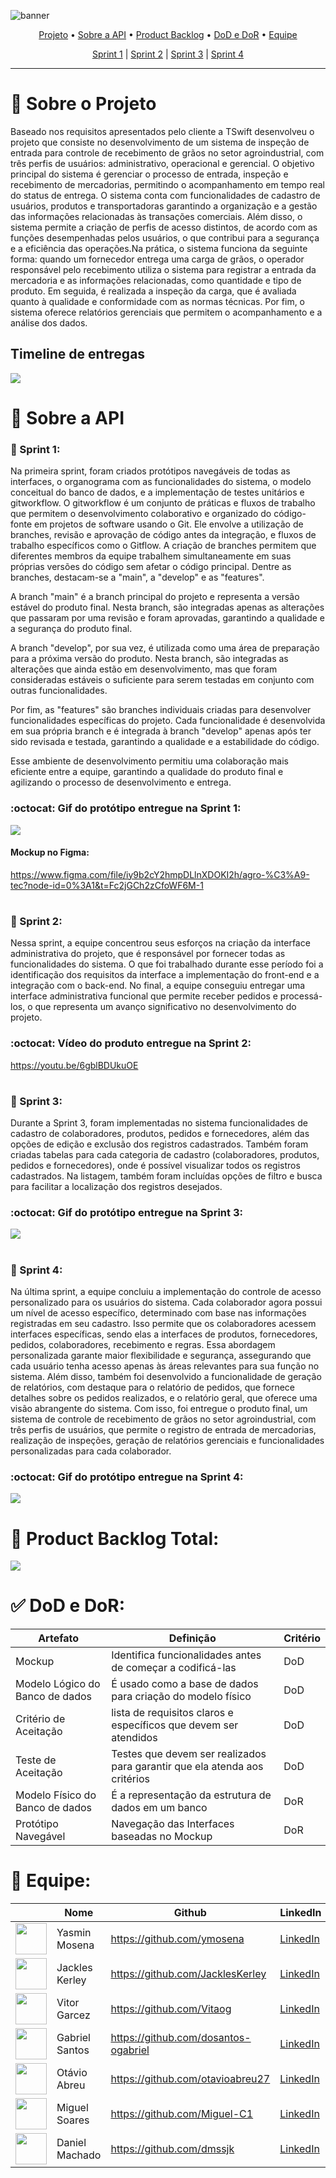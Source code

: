 ![banner](https://github.com/TSwiftDSM/BACKEND-TSWIFT-API/assets/111094893/099533d2-510a-4194-9d5e-e0db1443fe04)


<p align="center">
 <a href="#sobre">Projeto</a> •
 <a href="#api">Sobre a API</a> • 
 <a href="#backlog">Product Backlog</a> • 
 <a href="#doddor">DoD e DoR</a> • 
 <a href="#equipe">Equipe</a>
</p>

<p align="center">
 <a href="#s1">Sprint 1</a> |
 <a href="#s2">Sprint 2</a> | 
 <a href="#s3">Sprint 3</a> | 
 <a href="#s4">Sprint 4</a> 
</p>

<hr>

# :page_facing_up:  Sobre o Projeto <a id="sobre"></a>
Baseado nos requisitos apresentados pelo cliente a TSwift desenvolveu o projeto que consiste no desenvolvimento de um sistema de inspeção de entrada para controle de recebimento de grãos no setor agroindustrial, com três perfis de usuários: administrativo, operacional e gerencial. O objetivo principal do sistema é gerenciar o processo de entrada, inspeção e recebimento de mercadorias, permitindo o acompanhamento em tempo real do status de entrega. O sistema conta com funcionalidades de cadastro de usuários, produtos e transportadoras garantindo a organização e a gestão das informações relacionadas às transações comerciais. Além disso, o sistema permite a criação de perfis de acesso distintos, de acordo com as funções desempenhadas pelos usuários, o que contribui para a segurança e a eficiência das operações.Na prática, o sistema funciona da seguinte forma: quando um fornecedor entrega uma carga de grãos, o operador responsável pelo recebimento utiliza o sistema para registrar a entrada da mercadoria e as informações relacionadas, como quantidade e tipo de produto. Em seguida, é realizada a inspeção da carga, que é avaliada quanto à qualidade e conformidade com as normas técnicas. Por fim, o sistema oferece relatórios gerenciais que permitem o acompanhamento e a análise dos dados.

## Timeline de entregas <a id="tml"></a>

<img src="/doc/img/timeline.png">

# :bookmark_tabs: Sobre a API <a id="api"></a>
### :black_flag: Sprint 1: <a id="s1"></a>
Na primeira sprint, foram criados protótipos navegáveis de todas as interfaces, o organograma com as funcionalidades do sistema, o modelo conceitual do banco de dados, e a implementação de testes unitários e gitworkflow. O gitworkflow é um conjunto de práticas e fluxos de trabalho que permitem o desenvolvimento colaborativo e organizado do código-fonte em projetos de software usando o Git. Ele envolve a utilização de branches, revisão e aprovação de código antes da integração, e fluxos de trabalho específicos como o Gitflow. A criação de branches permitem que diferentes membros da equipe trabalhem simultaneamente em suas próprias versões do código sem afetar o código principal. Dentre as branches, destacam-se a "main", a "develop" e as "features".

A branch "main" é a branch principal do projeto e representa a versão estável do produto final. Nesta branch, são integradas apenas as alterações que passaram por uma revisão e foram aprovadas, garantindo a qualidade e a segurança do produto final.

A branch "develop", por sua vez, é utilizada como uma área de preparação para a próxima versão do produto. Nesta branch, são integradas as alterações que ainda estão em desenvolvimento, mas que foram consideradas estáveis o suficiente para serem testadas em conjunto com outras funcionalidades.

Por fim, as "features" são branches individuais criadas para desenvolver funcionalidades específicas do projeto. Cada funcionalidade é desenvolvida em sua própria branch e é integrada à branch "develop" apenas após ter sido revisada e testada, garantindo a qualidade e a estabilidade do código.

Esse ambiente de desenvolvimento permitiu uma colaboração mais eficiente entre a equipe, garantindo a qualidade do produto final e agilizando o processo de desenvolvimento e entrega.

### :octocat: Gif do protótipo entregue na Sprint 1:

<img src="/doc/img/Desktop.gif">

#### Mockup no Figma:
https://www.figma.com/file/iy9b2cY2hmpDLlnXDOKI2h/agro-%C3%A9-tec?node-id=0%3A1&t=Fc2jGCh2zCfoWF6M-1
#

### :black_flag: Sprint 2: <a id="s2"></a>
Nessa sprint, a equipe concentrou seus esforços na criação da interface administrativa do projeto, que é responsável por fornecer todas as funcionalidades do sistema. O que foi trabalhado durante esse período foi a identificação dos requisitos da interface a implementação do front-end e a integração com o back-end. No final, a equipe conseguiu entregar uma interface administrativa funcional que permite receber pedidos e processá-los, o que representa um avanço significativo no desenvolvimento do projeto.

### :octocat: Vídeo do produto entregue na Sprint 2:

https://youtu.be/6gblBDUkuOE

#
### :black_flag: Sprint 3: <a id="s3"></a>
Durante a Sprint 3, foram implementadas no sistema funcionalidades de cadastro de colaboradores, produtos, pedidos e fornecedores, além das opções de edição e exclusão dos registros cadastrados. Também foram criadas tabelas para cada categoria de cadastro (colaboradores, produtos, pedidos e fornecedores), onde é possível visualizar todos os registros cadastrados. Na listagem, também foram incluídas opções de filtro e busca para facilitar a localização dos registros desejados.


### :octocat: Gif do protótipo entregue na Sprint 3:

<img src="/doc/img/gifs3.gif">

#
### :black_flag: Sprint 4: <a id="s4"></a>
Na última sprint, a equipe concluiu a implementação do controle de acesso personalizado para os usuários do sistema. Cada colaborador agora possui um nível de acesso específico, determinado com base nas informações registradas em seu cadastro. Isso permite que os colaboradores acessem interfaces específicas, sendo elas a interfaces de produtos, fornecedores, pedidos, colaboradores, recebimento e regras. Essa abordagem personalizada garante maior flexibilidade e segurança, assegurando que cada usuário tenha acesso apenas às áreas relevantes para sua função no sistema. Além disso, também foi desenvolvido a funcionalidade de geração de relatórios, com destaque para o relatório de pedidos, que fornece detalhes sobre os pedidos realizados, e o relatório geral, que oferece uma visão abrangente do sistema. Com isso, foi entregue o produto final, um sistema de controle de recebimento de grãos no setor agroindustrial, com três perfis de usuários, que permite o registro de entrada de mercadorias, realização de inspeções, geração de relatórios gerenciais e funcionalidades personalizadas para cada colaborador.


### :octocat: Gif do protótipo entregue na Sprint 4:

<img src="/doc/img/">

#

# :memo: Product Backlog Total: <a id="backlog"></a>

<img src="/doc/BacklogTotal.jpg">

#

# :white_check_mark: DoD e DoR: <a id="doddor"></a>
|Artefato|Definição|Critério|
|--------|---------|--------|
|Mockup| Identifica funcionalidades antes de começar a codificá-las| DoD |
|Modelo Lógico do Banco de dados | É usado como a base de dados para criação do modelo físico| DoD|
|Critério de Aceitação| lista de requisitos claros e específicos que devem ser atendidos | DoD|
|Teste de Aceitação| Testes que devem ser realizados para garantir que ela atenda aos critérios| DoD|
| Modelo Físico do Banco de dados | É a representação da estrutura de dados em um banco | DoR |
|Protótipo Navegável| Navegação das Interfaces baseadas no Mockup| DoR|



# :busts_in_silhouette: Equipe: <a id="equipe"></a>
|| Nome | Github | LinkedIn | Função |
|--------|------|--------|-|-|
<a href="https://github.com/ymosena"><img src="https://avatars.githubusercontent.com/u/111094893?v=4" align="center" height="50" width="50"></a>| Yasmin Mosena|https://github.com/ymosena| <a href="https://www.linkedin.com/in/yasmin-m%C3%B3sena-11b256249/">LinkedIn</a> | Scrum Master |
<a href="https://github.com/JacklesKerley"><img src="https://avatars.githubusercontent.com/u/100358141?v=4" align="center" height="50" width="50"></a>|Jackles Kerley|https://github.com/JacklesKerley| <a href="https://www.linkedin.com/in/jackles-kerley/">LinkedIn</a> | Product Owner |
<a href="https://github.com/Vitaog"><img src="https://avatars.githubusercontent.com/u/86271800?v=4" align="center" height="50" width="50"></a>|Vitor Garcez|https://github.com/Vitaog| <a href="https://www.linkedin.com/in/vitorgarcezdeoliveira/">LinkedIn</a> | Desenvolvedor |
<a href="https://github.com/dosantos-ogabriel"><img src="https://avatars.githubusercontent.com/u/92482112?v=4" align="center" height="50" width="50"></a>|Gabriel Santos|https://github.com/dosantos-ogabriel| <a href="https://www.linkedin.com/in/gabriel-santos-6b46b7228/">LinkedIn</a> | Desenvolvedor |
<a href="https://github.com/otavioabreu27"><img src="https://avatars.githubusercontent.com/u/54289303?v=4" align="center" height="50" width="50"></a>|Otávio Abreu|https://github.com/otavioabreu27| <a href="https://br.linkedin.com/in/o-abreu?trk=public_profile_samename-profile">LinkedIn</a> | Desenvolvedor |
<a href="https://github.com/Miguel-C1"><img src ="https://avatars.githubusercontent.com/u/104818982?v=4" align="center" height="50" width="50"></a>|Miguel Soares|https://github.com/Miguel-C1|  <a href="https://www.linkedin.com/in/miguel-carvalho-soares-722b161a3/">LinkedIn</a>|Desenvolvedor |
<a href="https://github.com/dmssjk"><img src="https://avatars.githubusercontent.com/u/106353031?v=4" align="center" height="50" width="50"></a>|Daniel Machado|https://github.com/dmssjk| <a href="https://www.linkedin.com/in/dmssjk/">LinkedIn</a> | Desenvolvedor |


